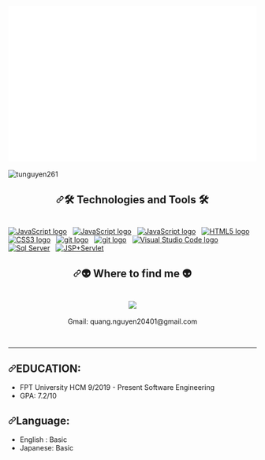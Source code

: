 <article class="markdown-body entry-content container-lg" itemprop="text">
<a href="#">
  <img src="https://github.com/quangnketchup/quangnketchup/blob/main/quang.svg" width="1200" alt="trungquandev-official" style="max-width: 100%;">
</a>
  <p align="left"> <img src="https://komarev.com/ghpvc/?username=tunguyen261&label=Profile%20views&color=0e75b6&style=flat" alt="tunguyen261" /> </p>
<h2 align="center" dir="auto"><a id="user-content--technologies-and-tools-" class="anchor" href="#-technologies-and-tools-" aria-hidden="true"><svg class="octicon octicon-link" viewBox="0 0 16 16" version="1.1" width="16" height="16" aria-hidden="true"><path fill-rule="evenodd" d="M7.775 3.275a.75.75 0 001.06 1.06l1.25-1.25a2 2 0 112.83 2.83l-2.5 2.5a2 2 0 01-2.83 0 .75.75 0 00-1.06 1.06 3.5 3.5 0 004.95 0l2.5-2.5a3.5 3.5 0 00-4.95-4.95l-1.25 1.25zm-4.69 9.64a2 2 0 010-2.83l2.5-2.5a2 2 0 012.83 0 .75.75 0 001.06-1.06 3.5 3.5 0 00-4.95 0l-2.5 2.5a3.5 3.5 0 004.95 4.95l1.25-1.25a.75.75 0 00-1.06-1.06l-1.25 1.25a2 2 0 01-2.83 0z"></path></svg></a><g-emoji class="g-emoji" alias="hammer_and_wrench" fallback-src="https://github.githubassets.com/images/icons/emoji/unicode/1f6e0.png">🛠</g-emoji> Technologies and Tools <g-emoji class="g-emoji" alias="hammer_and_wrench" fallback-src="https://github.githubassets.com/images/icons/emoji/unicode/1f6e0.png">🛠</g-emoji></h2>
<br>
<span><a target="_blank" rel="noopener noreferrer" href="https://www.java.com/en/"><img src="https://user-images.githubusercontent.com/90783531/183363704-87249b53-1070-4659-9ed8-bea415441bf6.png" alt="JavaScript logo" title="Java" height="25" data-canonical-src="https://img.shields.io/badge/JavaScript-282C34?logo=javascript&amp;logoColor=F7DF1E" style="max-width: 100%;"></a></span>
&nbsp;
<span><a target="_blank" rel="noopener noreferrer" href="https://dotnet.microsoft.com/en-us/"><img src="https://user-images.githubusercontent.com/90783531/183361778-d00598b3-0a03-4942-8e36-71ace2ebc4d5.png" alt="JavaScript logo" title=".Net" height="25" data-canonical-src="https://img.shields.io/badge/JavaScript-282C34?logo=javascript&amp;logoColor=F7DF1E" style="max-width: 100%;"></a></span>
&nbsp;
<span><a target="_blank" rel="noopener noreferrer" href="https://developer.mozilla.org/en-US/docs/Web/JavaScript"><img src="https://camo.githubusercontent.com/6f6990a311bb84dff8a426a5686eafc1986184c3b1066580fe36a9b0a0377d26/68747470733a2f2f696d672e736869656c64732e696f2f62616467652f4a6176615363726970742d3238324333343f6c6f676f3d6a617661736372697074266c6f676f436f6c6f723d463744463145" alt="JavaScript logo" title="JavaScript" height="25" data-canonical-src="https://img.shields.io/badge/JavaScript-282C34?logo=javascript&amp;logoColor=F7DF1E" style="max-width: 100%;"></a></span>
&nbsp;
<span><a target="_blank" rel="noopener noreferrer" href="https://www.w3.org/html/"><img src="https://camo.githubusercontent.com/abcb2d8365dc291062b0a73ef91f79cb6477ceec8bbeffe915e0a05745990590/68747470733a2f2f696d672e736869656c64732e696f2f62616467652f48544d4c352d3238324333343f6c6f676f3d68746d6c35266c6f676f436f6c6f723d453334463236" alt="HTML5 logo" title="HTML5" height="25" data-canonical-src="https://img.shields.io/badge/HTML5-282C34?logo=html5&amp;logoColor=E34F26" style="max-width: 100%;"></a></span>
&nbsp;
<span><a target="_blank" rel="noopener noreferrer" href="https://www.w3schools.com/css/"><img src="https://camo.githubusercontent.com/1d372ce1dd004b42242a105c8881a869738e4604097976354aeced3322f93bbd/68747470733a2f2f696d672e736869656c64732e696f2f62616467652f435353332d3238324333343f6c6f676f3d63737333266c6f676f436f6c6f723d313537324236" alt="CSS3 logo" title="CSS3" height="25" data-canonical-src="https://img.shields.io/badge/CSS3-282C34?logo=css3&amp;logoColor=1572B6" style="max-width: 100%;"></a></span>
&nbsp;
<span><a target="_blank" rel="noopener noreferrer" href="https://camo.githubusercontent.com/6872de59dac86ded0a8d5d2beb0cb20b0a9cd7e2bbd578493baa084ad5aa2700/68747470733a2f2f696d672e736869656c64732e696f2f62616467652f6769742d3238324333343f6c6f676f3d676974266c6f676f436f6c6f723d463035303332"><img src="https://camo.githubusercontent.com/6872de59dac86ded0a8d5d2beb0cb20b0a9cd7e2bbd578493baa084ad5aa2700/68747470733a2f2f696d672e736869656c64732e696f2f62616467652f6769742d3238324333343f6c6f676f3d676974266c6f676f436f6c6f723d463035303332" alt="git logo" title="git" height="25" data-canonical-src="https://img.shields.io/badge/git-282C34?logo=git&amp;logoColor=F05032" style="max-width: 100%;"></a></span>
&nbsp;
<span><a target="_blank" rel="noopener noreferrer" href="https://sourceforge.net/projects/gitextensions/"><img src="https://user-images.githubusercontent.com/90783531/183364331-c01860d3-aa60-4928-b200-6edae9a4c824.jpg" alt="git logo" title="git extensions" height="25" data-canonical-src="https://img.shields.io/badge/git-282C34?logo=git&amp;logoColor=F05032" style="max-width: 100%;"></a></span>
&nbsp;
<span><a target="_blank" rel="noopener noreferrer" href="https://camo.githubusercontent.com/3f289d98c7b8dc0adb54cbeebcac97d462b8f027f9b3b88deaaab35eddba49b8/68747470733a2f2f696d672e736869656c64732e696f2f62616467652f5653253230436f64652d3238324333343f6c6f676f3d76697375616c2d73747564696f2d636f6465266c6f676f436f6c6f723d303037414343"><img src="https://camo.githubusercontent.com/3f289d98c7b8dc0adb54cbeebcac97d462b8f027f9b3b88deaaab35eddba49b8/68747470733a2f2f696d672e736869656c64732e696f2f62616467652f5653253230436f64652d3238324333343f6c6f676f3d76697375616c2d73747564696f2d636f6465266c6f676f436f6c6f723d303037414343" alt="Visual Studio Code logo" title="Visual Studio Code" height="25" data-canonical-src="https://img.shields.io/badge/VS%20Code-282C34?logo=visual-studio-code&amp;logoColor=007ACC" style="max-width: 100%;"></a></span>
&nbsp;
<span><a target="_blank" rel="noopener noreferrer" href="https://docs.microsoft.com/en-us/sql/ssms/download-sql-server-management-studio-ssms?view=sql-server-ver16"><img src="https://user-images.githubusercontent.com/90783531/183365235-c316c29a-0ac0-4cbb-a647-3474f94605db.png" title="Sql Server" height="25" data-canonical-src="https://img.shields.io/badge/VS%20Code-282C34?logo=visual-studio-code&amp;logoColor=007ACC" style="max-width: 100%;"></a></span>
&nbsp;
<span><a target="_blank" rel="noopener noreferrer" href="https://openplanning.net/10285/tao-mot-ung-dung-java-web-don-gian-su-dung-servlet-jsp-va-jdbc"><img src="https://user-images.githubusercontent.com/90783531/183366665-6e541905-f3d3-47e8-84a9-97926856377b.png" title="JSP+Servlet" height="25" data-canonical-src="https://user-images.githubusercontent.com/90783531/183365753-4b74acdb-b4ae-4098-8808-f9d5e11ea48e.png" style="max-width: 100%;"></a></span>
&nbsp;
<br>
<h2 align="center" dir="auto"><a id="user-content--where-to-find-me-" class="anchor" href="#-where-to-find-me-" aria-hidden="true"><svg class="octicon octicon-link" viewBox="0 0 16 16" version="1.1" width="16" height="16" aria-hidden="true"><path fill-rule="evenodd" d="M7.775 3.275a.75.75 0 001.06 1.06l1.25-1.25a2 2 0 112.83 2.83l-2.5 2.5a2 2 0 01-2.83 0 .75.75 0 00-1.06 1.06 3.5 3.5 0 004.95 0l2.5-2.5a3.5 3.5 0 00-4.95-4.95l-1.25 1.25zm-4.69 9.64a2 2 0 010-2.83l2.5-2.5a2 2 0 012.83 0 .75.75 0 001.06-1.06 3.5 3.5 0 00-4.95 0l-2.5 2.5a3.5 3.5 0 004.95 4.95l1.25-1.25a.75.75 0 00-1.06-1.06l-1.25 1.25a2 2 0 01-2.83 0z"></path></svg></a><g-emoji class="g-emoji" alias="alien" fallback-src="https://github.githubassets.com/images/icons/emoji/unicode/1f47d.png">👽</g-emoji> Where to find me <g-emoji class="g-emoji" alias="alien" fallback-src="https://github.githubassets.com/images/icons/emoji/unicode/1f47d.png">👽</g-emoji></h2>
<br>

<div align="center" dir="auto">
  <a href="https://www.facebook.com/QuangNguyen2042001" rel="nofollow">
    <img src="https://camo.githubusercontent.com/e349b8dac459834a7f18d231a0bdc77b9742e326a1e7c38192d8dd1be944e270/68747470733a2f2f696d672e69636f6e73382e636f6d2f627562626c65732f3130302f3030303030302f66616365626f6f6b2d6e65772e706e67" data-canonical-src="https://img.icons8.com/bubbles/100/000000/facebook-new.png" style="max-width: 100%;">
  </a>
  <a><p>Gmail: quang.nguyen20401@gmail.com</p></a>
</div>
<br>
<hr>
<h2 dir="auto"><a id="user-content-education" class="anchor" href="#education" aria-hidden="true"><svg class="octicon octicon-link" viewBox="0 0 16 16" version="1.1" width="16" height="16" aria-hidden="true"><path fill-rule="evenodd" d="M7.775 3.275a.75.75 0 001.06 1.06l1.25-1.25a2 2 0 112.83 2.83l-2.5 2.5a2 2 0 01-2.83 0 .75.75 0 00-1.06 1.06 3.5 3.5 0 004.95 0l2.5-2.5a3.5 3.5 0 00-4.95-4.95l-1.25 1.25zm-4.69 9.64a2 2 0 010-2.83l2.5-2.5a2 2 0 012.83 0 .75.75 0 001.06-1.06 3.5 3.5 0 00-4.95 0l-2.5 2.5a3.5 3.5 0 004.95 4.95l1.25-1.25a.75.75 0 00-1.06-1.06l-1.25 1.25a2 2 0 01-2.83 0z"></path></svg></a>EDUCATION:</h2>
<ul dir="auto">
<li>FPT University HCM 9/2019 - Present
Software Engineering</li>
<li>GPA: 7.2/10</li>
</ul>
<h2 dir="auto"><a id="user-content-language" class="anchor" href="#language" aria-hidden="true"><svg class="octicon octicon-link" viewBox="0 0 16 16" version="1.1" width="16" height="16" aria-hidden="true"><path fill-rule="evenodd" d="M7.775 3.275a.75.75 0 001.06 1.06l1.25-1.25a2 2 0 112.83 2.83l-2.5 2.5a2 2 0 01-2.83 0 .75.75 0 00-1.06 1.06 3.5 3.5 0 004.95 0l2.5-2.5a3.5 3.5 0 00-4.95-4.95l-1.25 1.25zm-4.69 9.64a2 2 0 010-2.83l2.5-2.5a2 2 0 012.83 0 .75.75 0 001.06-1.06 3.5 3.5 0 00-4.95 0l-2.5 2.5a3.5 3.5 0 004.95 4.95l1.25-1.25a.75.75 0 00-1.06-1.06l-1.25 1.25a2 2 0 01-2.83 0z"></path></svg></a>Language:</h2>
<ul dir="auto">
<li>English : Basic</li>
<li>Japanese: Basic</li>
</ul>
</article>
